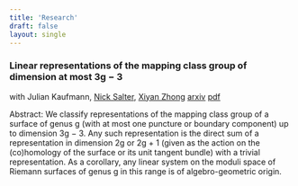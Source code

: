 ```yaml
---
title: 'Research'
draft: false
layout: single
---
```


### Linear representations of the mapping class group of dimension at most 3g − 3

with Julian Kaufmann, [Nick Salter](https://nsalter.science.nd.edu/), [Xiyan Zhong](https://xiyan-zhong.github.io/)
[arxiv](https://arxiv.org/abs/2507.11365) [pdf](mcgreps.pdf)  

Abstract: We classify representations of the mapping class group of a surface of genus g (with at
most one puncture or boundary component) up to dimension 3g − 3. Any such representation is the
direct sum of a representation in dimension 2g or 2g + 1 (given as the action on the (co)homology
of the surface or its unit tangent bundle) with a trivial representation. As a corollary, any linear
system on the moduli space of Riemann surfaces of genus g in this range is of algebro-geometric
origin.
